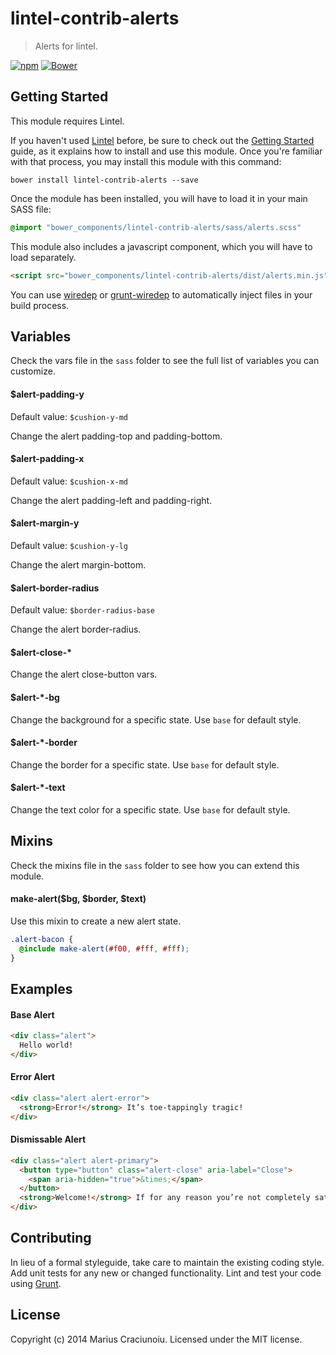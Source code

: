 lintel-contrib-alerts
=====================

> Alerts for lintel.

[![npm](https://img.shields.io/npm/v/lintel-contrib-alerts.svg)](https://www.npmjs.com/package/lintel-contrib-alerts)
[![Bower](https://img.shields.io/bower/v/lintel-contrib-alerts.svg)](https://github.com/lintelio/lintel-contrib-alerts)


## Getting Started
This module requires Lintel.

If you haven't used [Lintel](http://lintel.io/) before, be sure to check out the [Getting Started](http://lintel.io/getting-started) guide, as it explains how to install and use this module. Once you're familiar with that process, you may install this module with this command:

```shell
bower install lintel-contrib-alerts --save
```

Once the module has been installed, you will have to load it in your main SASS file:

```scss
@import "bower_components/lintel-contrib-alerts/sass/alerts.scss"
```

This module also includes a javascript component, which you will have to load separately.

```html
<script src="bower_components/lintel-contrib-alerts/dist/alerts.min.js" type="text/javascript"></script>
```

You can use [wiredep](https://github.com/taptapship/wiredep) or [grunt-wiredep](https://github.com/stephenplusplus/grunt-wiredep) to automatically inject files in your build process.


## Variables
Check the vars file in the `sass` folder to see the full list of variables you can customize.

#### $alert-padding-y
Default value: `$cushion-y-md`  

Change the alert padding-top and padding-bottom.

#### $alert-padding-x
Default value: `$cushion-x-md`  

Change the alert padding-left and padding-right.

#### $alert-margin-y
Default value: `$cushion-y-lg`  

Change the alert margin-bottom.

#### $alert-border-radius
Default value: `$border-radius-base`  

Change the alert border-radius.

#### $alert-close-*
Change the alert close-button vars.

#### $alert-*-bg
Change the background for a specific state. Use `base` for default style.

#### $alert-*-border
Change the border for a specific state. Use `base` for default style.

#### $alert-*-text
Change the text color for a specific state. Use `base` for default style.


## Mixins
Check the mixins file in the `sass` folder to see how you can extend this module.

#### make-alert($bg, $border, $text)
Use this mixin to create a new alert state.

```scss
.alert-bacon {
  @include make-alert(#f00, #fff, #fff);
}
```


## Examples

#### Base Alert
```html
<div class="alert">
  Hello world!
</div>
```

#### Error Alert
```html
<div class="alert alert-error">
  <strong>Error!</strong> It’s toe-tappingly tragic!
</div>
```

#### Dismissable Alert
```html
<div class="alert alert-primary">
  <button type="button" class="alert-close" aria-label="Close">
    <span aria-hidden="true">&times;</span>
  </button>
  <strong>Welcome!</strong> If for any reason you’re not completely satisfied, I hate you.
</div>
```


## Contributing
In lieu of a formal styleguide, take care to maintain the existing coding style. Add unit tests for any new or changed functionality. Lint and test your code using [Grunt](http://gruntjs.com/).


## License
Copyright (c) 2014 Marius Craciunoiu. Licensed under the MIT license.
